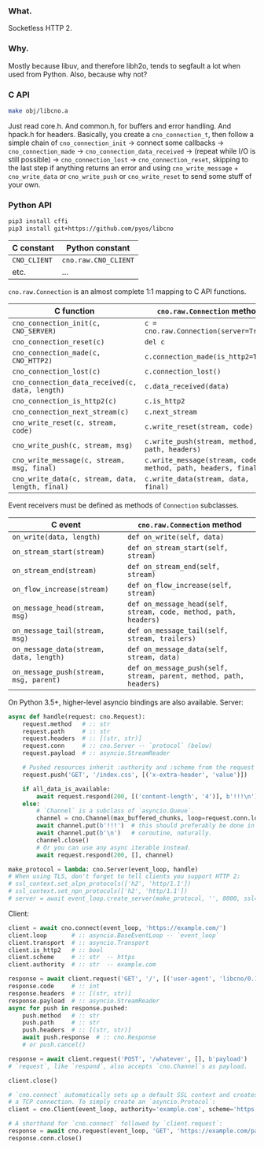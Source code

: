 ### What.

Socketless HTTP 2.

### Why.

Mostly because libuv, and therefore libh2o, tends to segfault a lot when used
from Python. Also, because why not?

### C API

```bash
make obj/libcno.a
```

Just read core.h. And common.h, for buffers and error handling. And hpack.h for headers.
Basically, you create a `cno_connection_t`, then follow a simple
chain of `cno_connection_init` -> connect some callbacks -> `cno_connection_made` ->
`cno_connection_data_received` -> (repeat while I/O is still possible) ->
`cno_connection_lost` -> `cno_connection_reset`, skipping to the last step if
anything returns an error and using `cno_write_message` + `cno_write_data` or
`cno_write_push` or `cno_write_reset` to send some stuff of your own.

### Python API

```bash
pip3 install cffi
pip3 install git+https://github.com/pyos/libcno
```

| C constant   | Python constant      |
| ------------ | -------------------- |
| `CNO_CLIENT` | `cno.raw.CNO_CLIENT` |
| etc.         | ...                  |

`cno.raw.Connection` is an almost complete 1:1 mapping to C API functions.

| C function                                       | `cno.raw.Connection` method                                   |
| ------------------------------------------------ | ------------------------------------------------------------- |
| `cno_connection_init(c, CNO_SERVER)`             | `c = cno.raw.Connection(server=True)`                         |
| `cno_connection_reset(c)`                        | `del c`                                                       |
| `cno_connection_made(c, CNO_HTTP2)`              | `c.connection_made(is_http2=True)`                            |
| `cno_connection_lost(c)`                         | `c.connection_lost()`                                         |
| `cno_connection_data_received(c, data, length)`  | `c.data_received(data)`                                       |
| `cno_connection_is_http2(c)`                     | `c.is_http2`                                                  |
| `cno_connection_next_stream(c)`                  | `c.next_stream`                                               |
| `cno_write_reset(c, stream, code)`               | `c.write_reset(stream, code)`                                 |
| `cno_write_push(c, stream, msg)`                 | `c.write_push(stream, method, path, headers)`                 |
| `cno_write_message(c, stream, msg, final)`       | `c.write_message(stream, code, method, path, headers, final)` |
| `cno_write_data(c, stream, data, length, final)` | `c.write_data(stream, data, final)`                           |

Event receivers must be defined as methods of `Connection` subclasses.

| C event                                 | `cno.raw.Connection` method                                        |
| --------------------------------------- | ------------------------------------------------------------------ |
| `on_write(data, length)`                | `def on_write(self, data)`                                         |
| `on_stream_start(stream)`               | `def on_stream_start(self, stream)`                                |
| `on_stream_end(stream)`                 | `def on_stream_end(self, stream)`                                  |
| `on_flow_increase(stream)`              | `def on_flow_increase(self, stream)`                               |
| `on_message_head(stream, msg)`          | `def on_message_head(self, stream, code, method, path, headers)`   |
| `on_message_tail(stream, msg)`          | `def on_message_tail(self, stream, trailers)`                      |
| `on_message_data(stream, data, length)` | `def on_message_data(self, stream, data)`                          |
| `on_message_push(stream, msg, parent)`  | `def on_message_push(self, stream, parent, method, path, headers)` |


On Python 3.5+, higher-level asyncio bindings are also available. Server:

```python
async def handle(request: cno.Request):
    request.method   # :: str
    request.path     # :: str
    request.headers  # :: [(str, str)]
    request.conn     # :: cno.Server -- `protocol` (below)
    request.payload  # :: asyncio.StreamReader

    # Pushed resources inherit :authority and :scheme from the request unless overriden.
    request.push('GET', '/index.css', [('x-extra-header', 'value')])

    if all_data_is_available:
        await request.respond(200, [('content-length', '4')], b'!!!\n')
    else:
        # `Channel` is a subclass of `asyncio.Queue`.
        channel = cno.Channel(max_buffered_chunks, loop=request.conn.loop)
        await channel.put(b'!!!')  # this should preferably be done in a separate
        await channel.put(b'\n')   # coroutine, naturally.
        channel.close()
        # Or you can use any async iterable instead.
        await request.respond(200, [], channel)

make_protocol = lambda: cno.Server(event_loop, handle)
# When using TLS, don't forget to tell clients you support HTTP 2:
# ssl_context.set_alpn_protocols(['h2', 'http/1.1'])
# ssl_context.set_npn_protocols(['h2', 'http/1.1'])
# server = await event_loop.create_server(make_protocol, '', 8000, ssl=ssl_context)
```

Client:

```python
client = await cno.connect(event_loop, 'https://example.com/')
client.loop       # :: asyncio.BaseEventLoop -- `event_loop`
client.transport  # :: asyncio.Transport
client.is_http2   # :: bool
client.scheme     # :: str  -- https
client.authority  # :: str  -- example.com

response = await client.request('GET', '/', [('user-agent', 'libcno/0.1')])  # cno.Response
response.code     # :: int
response.headers  # :: [(str, str)]
response.payload  # :: asyncio.StreamReader
async for push in response.pushed:
    push.method   # :: str
    push.path     # :: str
    push.headers  # :: [(str, str)]
    await push.response  # :: cno.Response
    # or push.cancel()

response = await client.request('POST', '/whatever', [], b'payload')
# `request`, like `respond`, also accepts `cno.Channel`s as payload.

client.close()

# `cno.connect` automatically sets up a default SSL context and creates
# a TCP connection. To simply create an `asyncio.Protocol`:
client = cno.Client(event_loop, authority='example.com', scheme='https')

# A shorthand for `cno.connect` followed by `client.request`:
response = await cno.request(event_loop, 'GET', 'https://example.com/path', ...)
response.conn.close()
```
